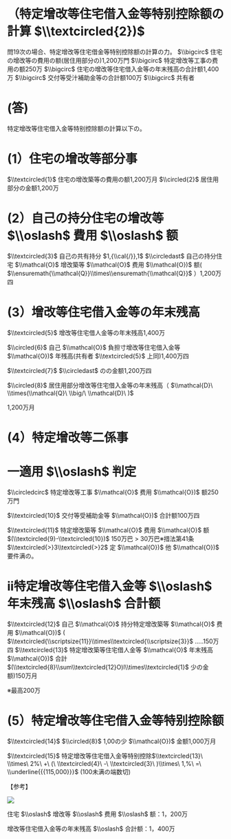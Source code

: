 # （特定增改等住宅借入金等特别控除额の計算 $\\textcircled{2})$

問19次の場合、特定增改等住宅借金等特别控除额の計算の力。 $\\bigcirc$ 住宅の增改等の費用の额(居住用部分の)1,200万門 $\\bigcirc$ 特定增改等工事の费用の额250万 $\\bigcirc$ 住宅の增改等住宅借入金等の年末残高の合計额1,400万 $\\bigcirc$ 交付等受汁補助金等の合計额100万 $\\bigcirc$ 共有者

# (答)

特定增改等住宅借入金等特别控除额の計算以下の。

# (1）住宅の增改等部分事

$\\textcircled{1}$ 住宅の增改築等の費用の额1,200万月 $\\circled{2}$ 居住用部分の金额1,200万

# (2）自己の持分住宅の增改等 $\\oslash$ 費用 $\\oslash$ 额

$\\textcircled{3}$ 自己の共有持分 $1,{\\cal{/}},1$ $\\circledast$ 自己の持分住宅 $\\mathcal{O}$ 增改築等 $\\mathcal{O}$ 费用 $\\mathcal{O})$ 额( $\\ensuremath{\\mathcal{Q}}\\times\\ensuremath{\\mathcal{Q}}$ ）1,200万四

# (3）增改等住宅借入金等の年末残高

$\\textcircled{5}$ 增改等住宅借人金等の年末残高1,400万

$\\circled{6}$ 自己 $\\mathcal{O}$ 負担寸增改等住宅借入金等 $\\mathcal{O})$ 年残高(共有者 $\\textcircled{5}$ 上同)1,400万四

$\\textcircled{7}$ $\\circledast$ のの金额1,200万四

$\\circled{8}$ 居住用部分增改等住宅借入金等の年末残高（ $\\mathcal{D}\ \\times(\\mathcal{Q}\ \\big/\ \\mathcal{D}\ )$

1,200万月

# (4）特定增改等二係事

# 一適用 $\\oslash$ 判定

$\\circledcirc$ 特定增改等工事 $\\mathcal{O}$ 费用 $\\mathcal{O})$ 额250万門

$\\textcircled{10}$ 交付等受補助金等 $\\mathcal{O})$ 合計额100万四

$\\textcircled{11}$ 特定增改築等 $\\mathcal{O}$ 费用 $\\mathcal{O}$ 额 $(\\textcircled{9}-\\textcircled{10})$ 150万巴 $>$ 30万巴※措法第41条 $\\textcircled{>}3\\textcircled{>}2$ 定 $\\mathcal{O})$ 他 $\\mathcal{O})$ 要件满の。

# ii特定增改等住宅借入金等 $\\oslash$ 年末残高 $\\oslash$ 合計额

$\\textcircled{12}$ 自己 $\\mathcal{O}$ 持分特定增改築等 $\\mathcal{O}$ 费用 $\\mathcal{O})$ ( $\\textcircled{\\scriptsize{11}}\\times\\textcircled{\\scriptsize{3}}$ .....150万四 $\\textcircled{13}$ 特定增改築等住宅借人金等 $\\mathcal{O}$ 年末残高 $\\mathcal{O})$ 合計 $(\\textcircled{8}\\sum\\textcircled{12}O)l\\times\\textcircled{1}$ 少の金额)150万月

※最高200万

# (5）特定增改等住宅借入金等特别控除额

$\\textcircled{14}$ $\\circled{8}$ 1,00の少 $\\mathcal{O})$ 金额1,000万月

$\\textcircled{15}$ 特定增改等住宅借入金等特别控除$\\textcircled{13}\ \\times\ 2%\ +\ (\ \\textcircled{4}\ -\ \\textcircled{3}\ )\\times\ 1,%\ =\ \\underline{{{115,000}}}$ (100未满の端数切)

【参考】

![](https://www.nta.go.jp/tmp/7016e398-8674-481f-9635-65b83193e0df/images/c661fafcb742e4bd6bfc269400276d7380b56ca3588f2ac0cab06b8a4557f037.jpg)

住宅 $\\oslash$ 增改等 $\\oslash$ 费用 $\\oslash$ 额：1，200万

增改等住宅借入金等の年末残高 $\\oslash$ 合計额：1，400万